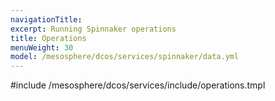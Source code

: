 ```yaml
---
navigationTitle:
excerpt: Running Spinnaker operations
title: Operations
menuWeight: 30
model: /mesosphere/dcos/services/spinnaker/data.yml
---
```


#include /mesosphere/dcos/services/include/operations.tmpl
